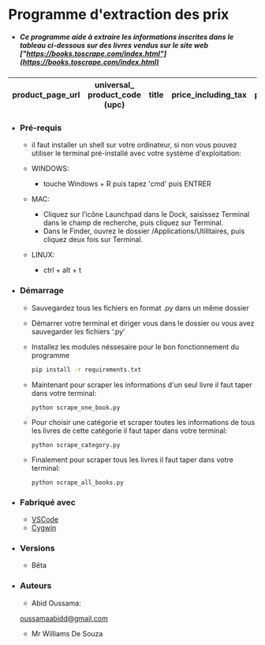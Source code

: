 # Programme d'extraction des prix 

* ##### Ce programme aide à extraire les informations inscrites dans le tableau ci-dessous sur des livres vendus sur le site web ["https://books.toscrape.com/index.html"](https://books.toscrape.com/index.html)

|product_page_url|universal_ product_code (upc)|title|price_including_tax|price_excluding_tax|number_available|product_description|category|review_rating|image_url
|-|-|-|-|-|-|-|-|-|-|

* ### Pré-requis
	- il faut installer un shell sur votre ordinateur, si non vous pouvez utiliser le terminal pré-installé avec votre système d'exploitation:

	- WINDOWS:
		-  touche Windows + R puis tapez 'cmd' puis ENTRER 

	- MAC:
		- Cliquez sur l’icône Launchpad dans le Dock, saisissez Terminal dans le champ de recherche, puis cliquez sur Terminal.
		- Dans le Finder, ouvrez le dossier /Applications/Utilitaires, puis cliquez deux fois sur Terminal.
	 
	- LINUX: 
		- ctrl + alt + t

* ### Démarrage
	- Sauvegardez tous les fichiers en format .py dans un même dossier
	- Démarrer votre terminal et diriger vous dans le dossier ou vous avez sauvegarder les fichiers ‘.py’
	- Installez les modules néssesaire pour le bon fonctionnement du programme
		```bash
		pip install -r requirements.txt
		``` 
	- Maintenant pour scraper les informations d'un seul livre il faut taper dans votre terminal:

		```shell
		python scrape_one_book.py
		```
	- Pour choisir une catégorie et scraper toutes les informations de tous les livres de cette catégorie il faut taper dans votre terminal:

		```shell
		python scrape_category.py
		```  
	* Finalement pour scraper tous les livres il faut taper dans votre terminal:

		```shell
		python scrape_all_books.py
		```

* ### Fabriqué avec
	- [VSCode](https://code.visualstudio.com/) 
	- [Cygwin](https://www.cygwin.com/install.html)

* ### Versions
	- Bêta

* ### Auteurs
	- Abid Oussama:
 
	 [oussamaabidd@gmail.com](oussamaabidd@gmail.com)

	- Mr Williams De Souza
